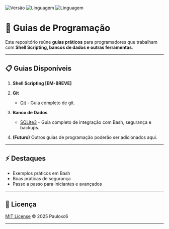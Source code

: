 ![Versão](https://img.shields.io/badge/version-1.0-blue)
![Linguagem](https://img.shields.io/badge/language-Bash-orange)
![Linguagem](https://img.shields.io/badge/language-SQL-orange)

# 📝 Guias de Programação

Este repositório reúne **guias práticos** para programadores que trabalham com **Shell Scripting, bancos de dados e outras ferramentas**.

---

## 📋 Guias Disponíveis
1. **Shell Scripting [EM-BREVE]**
2. **Git**
   - [Git](https://github.com/Pauloxc6/guias-programacao/blob/main/docs/git/git.md) - Guia completo de git.
3. **Banco de Dados**
   - [SQLite3](https://github.com/Pauloxc6/guias-programcao/blob/main/docs/redes/database/sqlite.md) – Guia completo de integração com Bash, segurança e backups.

999. **(Futuro)** Outros guias de programação poderão ser adicionados aqui.

---

## ⚡ Destaques
- Exemplos práticos em Bash  
- Boas práticas de segurança  
- Passo a passo para iniciantes e avançados  

---

## 📜 Licença
[MIT License](https://github.com/Pauloxc6/guias-programcao/blob/main/LICENSE) © 2025 Pauloxc6

---

